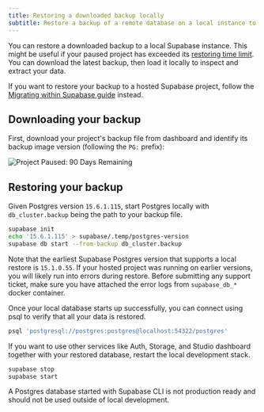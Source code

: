 ```yaml
---
title: Restoring a downloaded backup locally
subtitle: Restore a backup of a remote database on a local instance to inspect and extract data
---
```


You can restore a downloaded backup to a local Supabase instance. This might be useful if your paused project has exceeded its [restoring time limit](/docs/guides/platform/upgrading#time-limits). You can download the latest backup, then load it locally to inspect and extract your data.

<Admonition type="caution">

If you want to restore your backup to a hosted Supabase project, follow the [Migrating within Supabase guide](/docs/guides/platform/migrating-within-supabase) instead.

</Admonition>

## Downloading your backup

First, download your project's backup file from dashboard and identify its backup image version (following the `PG:` prefix):

<Image
  zoomable
  alt="Project Paused: 90 Days Remaining"
  src="/docs/img/guides/platform/paused-dl-image-version.png"
/>

## Restoring your backup

Given Postgres version `15.6.1.115`, start Postgres locally with `db_cluster.backup` being the path to your backup file.

```sh
supabase init
echo '15.6.1.115' > supabase/.temp/postgres-version
supabase db start --from-backup db_cluster.backup
```

Note that the earliest Supabase Postgres version that supports a local restore is `15.1.0.55`. If your hosted project was running on earlier versions, you will likely run into errors during restore. Before submitting any support ticket, make sure you have attached the error logs from `supabase_db_*` docker container.

Once your local database starts up successfully, you can connect using psql to verify that all your data is restored.

```sh
psql 'postgresql://postgres:postgres@localhost:54322/postgres'
```

If you want to use other services like Auth, Storage, and Studio dashboard together with your restored database, restart the local development stack.

```sh
supabase stop
supabase start
```

A Postgres database started with Supabase CLI is not production ready and should not be used outside of local development.